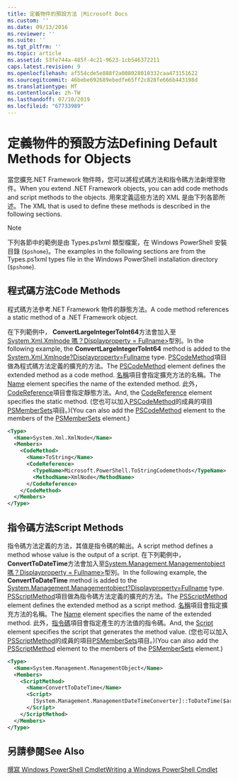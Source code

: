 ```yaml
---
title: 定義物件的預設方法 |Microsoft Docs
ms.custom: ''
ms.date: 09/13/2016
ms.reviewer: ''
ms.suite: ''
ms.tgt_pltfrm: ''
ms.topic: article
ms.assetid: 53fe744a-485f-4c21-9623-1cb546372211
caps.latest.revision: 9
ms.openlocfilehash: af554cde5e888f2a008028010332caa473151622
ms.sourcegitcommit: 46bebe692689ebedfe65ff2c828fe666b443198d
ms.translationtype: MT
ms.contentlocale: zh-TW
ms.lasthandoff: 07/10/2019
ms.locfileid: "67733989"
---
```

# <a name="defining-default-methods-for-objects"></a><span data-ttu-id="d2f4d-102">定義物件的預設方法</span><span class="sxs-lookup"><span data-stu-id="d2f4d-102">Defining Default Methods for Objects</span></span>

<span data-ttu-id="d2f4d-103">當您擴充.NET Framework 物件時，您可以將程式碼方法和指令碼方法新增至物件。</span><span class="sxs-lookup"><span data-stu-id="d2f4d-103">When you extend .NET Framework objects, you can add code methods and script methods to the objects.</span></span> <span data-ttu-id="d2f4d-104">用來定義這些方法的 XML 是由下列各節所述。</span><span class="sxs-lookup"><span data-stu-id="d2f4d-104">The XML that is used to define these methods is described in the following sections.</span></span>

> [!NOTE]
> <span data-ttu-id="d2f4d-105">下列各節中的範例是由 Types.ps1xml 類型檔案，在 Windows PowerShell 安裝目錄 (`$pshome`)。</span><span class="sxs-lookup"><span data-stu-id="d2f4d-105">The examples in the following sections are from the Types.ps1xml types file in the Windows PowerShell installation directory (`$pshome`).</span></span>

## <a name="code-methods"></a><span data-ttu-id="d2f4d-106">程式碼方法</span><span class="sxs-lookup"><span data-stu-id="d2f4d-106">Code Methods</span></span>

<span data-ttu-id="d2f4d-107">程式碼方法參考.NET Framework 物件的靜態方法。</span><span class="sxs-lookup"><span data-stu-id="d2f4d-107">A code method references a static method of a .NET Framework object.</span></span>

<span data-ttu-id="d2f4d-108">在下列範例中， **ConvertLargeIntegerToInt64**方法會加入至[System.Xml.Xmlnode 嗎？Displayproperty = Fullname>](/dotnet/api/System.Xml.XmlNode)型別。</span><span class="sxs-lookup"><span data-stu-id="d2f4d-108">In the following example, the **ConvertLargeIntegerToInt64** method is added to the [System.Xml.Xmlnode?Displayproperty=Fullname](/dotnet/api/System.Xml.XmlNode) type.</span></span> <span data-ttu-id="d2f4d-109">[PSCodeMethod](/dotnet/api/system.management.automation.pscodemethod)項目做為程式碼方法定義的擴充的方法。</span><span class="sxs-lookup"><span data-stu-id="d2f4d-109">The [PSCodeMethod](/dotnet/api/system.management.automation.pscodemethod) element defines the extended method as a code method.</span></span> <span data-ttu-id="d2f4d-110">[名稱](/dotnet/api/system.management.automation.psmemberinfo.name?view=pscore-6.2.0#System_Management_Automation_PSMemberInfo_Name)項目會指定擴充方法的名稱。</span><span class="sxs-lookup"><span data-stu-id="d2f4d-110">The [Name](/dotnet/api/system.management.automation.psmemberinfo.name?view=pscore-6.2.0#System_Management_Automation_PSMemberInfo_Name) element specifies the name of the extended method.</span></span> <span data-ttu-id="d2f4d-111">此外， [CodeReference](/dotnet/api/system.management.automation.pscodemethod.codereference?view=pscore-6.2.0#System_Management_Automation_PSCodeMethod_CodeReference)項目會指定靜態方法。</span><span class="sxs-lookup"><span data-stu-id="d2f4d-111">And, the [CodeReference](/dotnet/api/system.management.automation.pscodemethod.codereference?view=pscore-6.2.0#System_Management_Automation_PSCodeMethod_CodeReference) element specifies the static method.</span></span> <span data-ttu-id="d2f4d-112">(您也可以加入[PSCodeMethod](/dotnet/api/system.management.automation.pscodemethod)的成員的項目[PSMemberSets](/dotnet/api/system.management.automation.psmemberset?view=pscore-6.2.0)項目。)</span><span class="sxs-lookup"><span data-stu-id="d2f4d-112">(You can also add the [PSCodeMethod](/dotnet/api/system.management.automation.pscodemethod) element to the members of the [PSMemberSets](/dotnet/api/system.management.automation.psmemberset?view=pscore-6.2.0) element.)</span></span>

```xml
<Type>
  <Name>System.Xml.XmlNode</Name>
  <Members>
    <CodeMethod>
      <Name>ToString</Name>
      <CodeReference>
        <TypeName>Microsoft.PowerShell.ToStringCodemethods</TypeName>
        <MethodName>XmlNode</MethodName>
      </CodeReference>
    </CodeMethod>
  </Members>
</Type>
```

## <a name="script-methods"></a><span data-ttu-id="d2f4d-113">指令碼方法</span><span class="sxs-lookup"><span data-stu-id="d2f4d-113">Script Methods</span></span>

<span data-ttu-id="d2f4d-114">指令碼方法定義的方法，其值是指令碼的輸出。</span><span class="sxs-lookup"><span data-stu-id="d2f4d-114">A script method defines a method whose value is the output of a script.</span></span> <span data-ttu-id="d2f4d-115">在下列範例中， **ConvertToDateTime**方法會加入至[System.Management.Managementobject 嗎？Displayproperty = Fullname>](/dotnet/api/System.Management.ManagementObject)型別。</span><span class="sxs-lookup"><span data-stu-id="d2f4d-115">In the following example, the **ConvertToDateTime** method is added to the [System.Management.Managementobject?Displayproperty=Fullname](/dotnet/api/System.Management.ManagementObject) type.</span></span> <span data-ttu-id="d2f4d-116">[PSScriptMethod](/dotnet/api/system.management.automation.psscriptmethod?view=pscore-6.2.0)項目做為指令碼方法定義的擴充的方法。</span><span class="sxs-lookup"><span data-stu-id="d2f4d-116">The [PSScriptMethod](/dotnet/api/system.management.automation.psscriptmethod?view=pscore-6.2.0) element defines the extended method as a script method.</span></span> <span data-ttu-id="d2f4d-117">[名稱](/dotnet/api/system.management.automation.psmemberinfo.name?view=pscore-6.2.0#System_Management_Automation_PSMemberInfo_Name)項目會指定擴充方法的名稱。</span><span class="sxs-lookup"><span data-stu-id="d2f4d-117">The [Name](/dotnet/api/system.management.automation.psmemberinfo.name?view=pscore-6.2.0#System_Management_Automation_PSMemberInfo_Name) element specifies the name of the extended method.</span></span> <span data-ttu-id="d2f4d-118">此外，[指令碼](/dotnet/api/system.management.automation.psscriptmethod.script?view=pscore-6.2.0#System_Management_Automation_PSScriptMethod_Script)項目會指定產生的方法值的指令碼。</span><span class="sxs-lookup"><span data-stu-id="d2f4d-118">And, the [Script](/dotnet/api/system.management.automation.psscriptmethod.script?view=pscore-6.2.0#System_Management_Automation_PSScriptMethod_Script) element specifies the script that generates the method value.</span></span> <span data-ttu-id="d2f4d-119">(您也可以加入[PSScriptMethod](/dotnet/api/system.management.automation.psscriptmethod?view=pscore-6.2.0)的成員的項目[PSMemberSets](/dotnet/api/system.management.automation.psmemberset?view=pscore-6.2.0)項目。)</span><span class="sxs-lookup"><span data-stu-id="d2f4d-119">(You can also add the [PSScriptMethod](/dotnet/api/system.management.automation.psscriptmethod?view=pscore-6.2.0) element to the members of the [PSMemberSets](/dotnet/api/system.management.automation.psmemberset?view=pscore-6.2.0) element.)</span></span>

```xml
<Type>
  <Name>System.Management.ManagementObject</Name>
  <Members>
    <ScriptMethod>
      <Name>ConvertToDateTime</Name>
      <Script>
        [System.Management.ManagementDateTimeConverter]::ToDateTime($args[0])
      </Script>
    </ScriptMethod>
  </Members>
</Type>
```

## <a name="see-also"></a><span data-ttu-id="d2f4d-120">另請參閱</span><span class="sxs-lookup"><span data-stu-id="d2f4d-120">See Also</span></span>

[<span data-ttu-id="d2f4d-121">撰寫 Windows PowerShell Cmdlet</span><span class="sxs-lookup"><span data-stu-id="d2f4d-121">Writing a Windows PowerShell Cmdlet</span></span>](./writing-a-windows-powershell-cmdlet.md)
